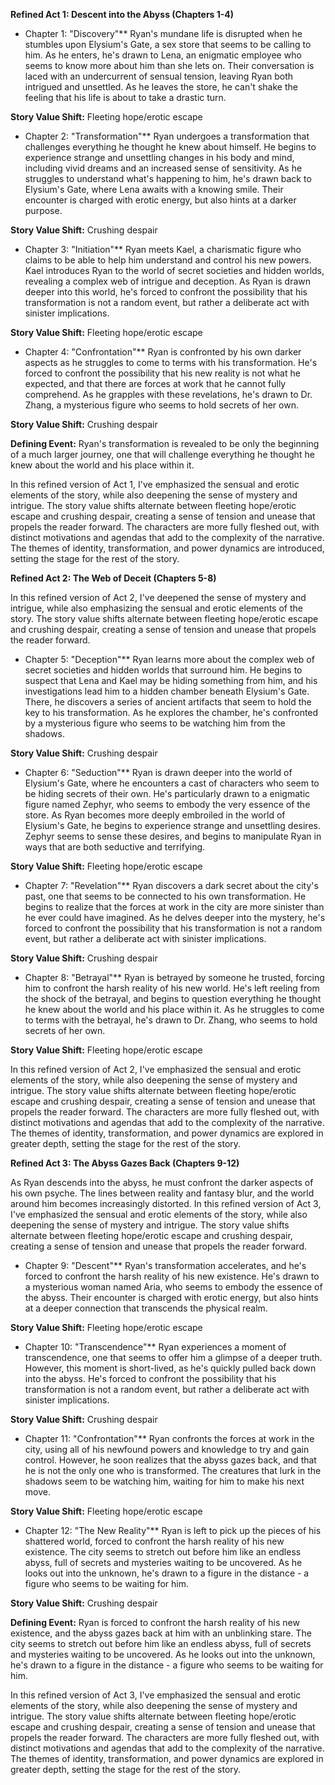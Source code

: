 **Refined Act 1: Descent into the Abyss (Chapters 1-4)**
- Chapter 1: "Discovery"**
Ryan's mundane life is disrupted when he stumbles upon Elysium's Gate, a sex store that seems to be calling to him. As he enters, he's drawn to Lena, an enigmatic employee who seems to know more about him than she lets on. Their conversation is laced with an undercurrent of sensual tension, leaving Ryan both intrigued and unsettled. As he leaves the store, he can't shake the feeling that his life is about to take a drastic turn.

**Story Value Shift:** Fleeting hope/erotic escape
- Chapter 2: "Transformation"**
Ryan undergoes a transformation that challenges everything he thought he knew about himself. He begins to experience strange and unsettling changes in his body and mind, including vivid dreams and an increased sense of sensitivity. As he struggles to understand what's happening to him, he's drawn back to Elysium's Gate, where Lena awaits with a knowing smile. Their encounter is charged with erotic energy, but also hints at a darker purpose.

**Story Value Shift:** Crushing despair
- Chapter 3: "Initiation"**
Ryan meets Kael, a charismatic figure who claims to be able to help him understand and control his new powers. Kael introduces Ryan to the world of secret societies and hidden worlds, revealing a complex web of intrigue and deception. As Ryan is drawn deeper into this world, he's forced to confront the possibility that his transformation is not a random event, but rather a deliberate act with sinister implications.

**Story Value Shift:** Fleeting hope/erotic escape
- Chapter 4: "Confrontation"**
Ryan is confronted by his own darker aspects as he struggles to come to terms with his transformation. He's forced to confront the possibility that his new reality is not what he expected, and that there are forces at work that he cannot fully comprehend. As he grapples with these revelations, he's drawn to Dr. Zhang, a mysterious figure who seems to hold secrets of her own.

**Story Value Shift:** Crushing despair

**Defining Event:** Ryan's transformation is revealed to be only the beginning of a much larger journey, one that will challenge everything he thought he knew about the world and his place within it.

In this refined version of Act 1, I've emphasized the sensual and erotic elements of the story, while also deepening the sense of mystery and intrigue. The story value shifts alternate between fleeting hope/erotic escape and crushing despair, creating a sense of tension and unease that propels the reader forward. The characters are more fully fleshed out, with distinct motivations and agendas that add to the complexity of the narrative. The themes of identity, transformation, and power dynamics are introduced, setting the stage for the rest of the story.

**Refined Act 2: The Web of Deceit (Chapters 5-8)**

In this refined version of Act 2, I've deepened the sense of mystery and intrigue, while also emphasizing the sensual and erotic elements of the story. The story value shifts alternate between fleeting hope/erotic escape and crushing despair, creating a sense of tension and unease that propels the reader forward.
- Chapter 5: "Deception"**
Ryan learns more about the complex web of secret societies and hidden worlds that surround him. He begins to suspect that Lena and Kael may be hiding something from him, and his investigations lead him to a hidden chamber beneath Elysium's Gate. There, he discovers a series of ancient artifacts that seem to hold the key to his transformation. As he explores the chamber, he's confronted by a mysterious figure who seems to be watching him from the shadows.

**Story Value Shift:** Crushing despair
- Chapter 6: "Seduction"**
Ryan is drawn deeper into the world of Elysium's Gate, where he encounters a cast of characters who seem to be hiding secrets of their own. He's particularly drawn to a enigmatic figure named Zephyr, who seems to embody the very essence of the store. As Ryan becomes more deeply embroiled in the world of Elysium's Gate, he begins to experience strange and unsettling desires. Zephyr seems to sense these desires, and begins to manipulate Ryan in ways that are both seductive and terrifying.

**Story Value Shift:** Fleeting hope/erotic escape
- Chapter 7: "Revelation"**
Ryan discovers a dark secret about the city's past, one that seems to be connected to his own transformation. He begins to realize that the forces at work in the city are more sinister than he ever could have imagined. As he delves deeper into the mystery, he's forced to confront the possibility that his transformation is not a random event, but rather a deliberate act with sinister implications.

**Story Value Shift:** Crushing despair
- Chapter 8: "Betrayal"**
Ryan is betrayed by someone he trusted, forcing him to confront the harsh reality of his new world. He's left reeling from the shock of the betrayal, and begins to question everything he thought he knew about the world and his place within it. As he struggles to come to terms with the betrayal, he's drawn to Dr. Zhang, who seems to hold secrets of her own.

**Story Value Shift:** Fleeting hope/erotic escape

In this refined version of Act 2, I've emphasized the sensual and erotic elements of the story, while also deepening the sense of mystery and intrigue. The story value shifts alternate between fleeting hope/erotic escape and crushing despair, creating a sense of tension and unease that propels the reader forward. The characters are more fully fleshed out, with distinct motivations and agendas that add to the complexity of the narrative. The themes of identity, transformation, and power dynamics are explored in greater depth, setting the stage for the rest of the story.

**Refined Act 3: The Abyss Gazes Back (Chapters 9-12)**

As Ryan descends into the abyss, he must confront the darker aspects of his own psyche. The lines between reality and fantasy blur, and the world around him becomes increasingly distorted. In this refined version of Act 3, I've emphasized the sensual and erotic elements of the story, while also deepening the sense of mystery and intrigue. The story value shifts alternate between fleeting hope/erotic escape and crushing despair, creating a sense of tension and unease that propels the reader forward.
- Chapter 9: "Descent"**
Ryan's transformation accelerates, and he's forced to confront the harsh reality of his new existence. He's drawn to a mysterious woman named Aria, who seems to embody the essence of the abyss. Their encounter is charged with erotic energy, but also hints at a deeper connection that transcends the physical realm.

**Story Value Shift:** Fleeting hope/erotic escape
- Chapter 10: "Transcendence"**
Ryan experiences a moment of transcendence, one that seems to offer him a glimpse of a deeper truth. However, this moment is short-lived, as he's quickly pulled back down into the abyss. He's forced to confront the possibility that his transformation is not a random event, but rather a deliberate act with sinister implications.

**Story Value Shift:** Crushing despair
- Chapter 11: "Confrontation"**
Ryan confronts the forces at work in the city, using all of his newfound powers and knowledge to try and gain control. However, he soon realizes that the abyss gazes back, and that he is not the only one who is transformed. The creatures that lurk in the shadows seem to be watching him, waiting for him to make his next move.

**Story Value Shift:** Fleeting hope/erotic escape
- Chapter 12: "The New Reality"**
Ryan is left to pick up the pieces of his shattered world, forced to confront the harsh reality of his new existence. The city seems to stretch out before him like an endless abyss, full of secrets and mysteries waiting to be uncovered. As he looks out into the unknown, he's drawn to a figure in the distance - a figure who seems to be waiting for him.

**Story Value Shift:** Crushing despair

**Defining Event:** Ryan is forced to confront the harsh reality of his new existence, and the abyss gazes back at him with an unblinking stare. The city seems to stretch out before him like an endless abyss, full of secrets and mysteries waiting to be uncovered. As he looks out into the unknown, he's drawn to a figure in the distance - a figure who seems to be waiting for him.

In this refined version of Act 3, I've emphasized the sensual and erotic elements of the story, while also deepening the sense of mystery and intrigue. The story value shifts alternate between fleeting hope/erotic escape and crushing despair, creating a sense of tension and unease that propels the reader forward. The characters are more fully fleshed out, with distinct motivations and agendas that add to the complexity of the narrative. The themes of identity, transformation, and power dynamics are explored in greater depth, setting the stage for the rest of the story.